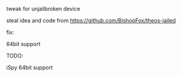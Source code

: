 tweak for unjailbroken device

steal idea and code from https://github.com/BishopFox/theos-jailed

fix:

64bit support

TODO:

iSpy 64bit support
